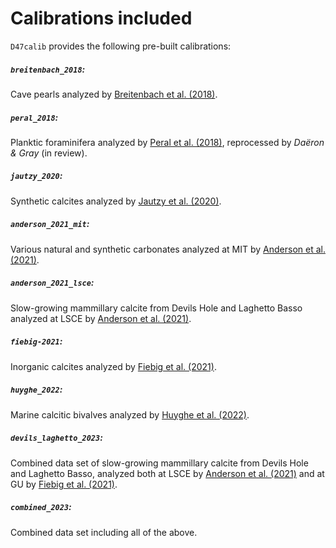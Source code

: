 # Calibrations included

`D47calib` provides the following pre-built calibrations:

##### **`breitenbach_2018`:**
Cave pearls analyzed by [Breitenbach et al. (2018)](https://doi.org/10.1016/j.gca.2018.03.010).

##### **`peral_2018`:**
Planktic foraminifera analyzed by [Peral et al. (2018)](https://doi.org/10.1016/j.gca.2018.07.016), reprocessed by _Daëron & Gray_ (in review).

##### **`jautzy_2020`:**
Synthetic calcites analyzed by [Jautzy et al. (2020)](https://doi.org/10.7185/geochemlet.2021).

##### **`anderson_2021_mit`:**
Various natural and synthetic carbonates analyzed at MIT by [Anderson et al. (2021)](https://doi.org/10.1029/2020gl092069).

##### **`anderson_2021_lsce`:**
Slow-growing mammillary calcite from Devils Hole and Laghetto Basso analyzed at LSCE by [Anderson et al. (2021)](https://doi.org/10.1029/2020gl092069).

##### **`fiebig-2021`:**
Inorganic calcites analyzed by [Fiebig et al. (2021)](https://doi.org/10.1016/j.gca.2021.07.012).

##### **`huyghe_2022`:**
Marine calcitic bivalves analyzed by [Huyghe et al. (2022)](https://doi.org/10.1016/j.gca.2021.09.019).

##### **`devils_laghetto_2023`:**
Combined data set of slow-growing mammillary calcite from Devils Hole and Laghetto Basso, analyzed both at LSCE by [Anderson et al. (2021)](https://doi.org/10.1029/2020gl092069) and at GU by [Fiebig et al. (2021)](https://doi.org/10.1016/j.gca.2021.07.012).

##### **`combined_2023`:**
Combined data set including all of the above.
